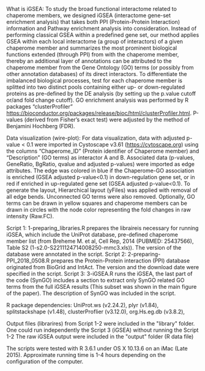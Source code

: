 What is iGSEA:
To study the broad functional interactome related to chaperome members, we designed iGSEA (interactome gene-set enrichment analysis) that takes both PPI (Protein-Protein Interaction) information and Pathway enrichment analysis into consideration. Instead of performing classical GSEA within a predefined gene set, our method applies GSEA within each local interactome (a group of interactors) of a given chaperome member and summarizes the most prominent biological functions extended (through PPI) from with the chaperome member, thereby an additional layer of annotations can be attributed to the chaperome member from the Gene Ontology (GO) terms (or possibly from other annotation databases) of its direct interactors. To differentiate the imbalanced biological processes, test for each chaperome member is splitted into two distinct pools containing either up- or down-regulated proteins as pre-defined by the DE analysis (by setting up the p.value cutoff or/and fold change cutoff). GO enrichment analysis was performed by R packages “clusterProfiler” https://bioconductor.org/packages/release/bioc/html/clusterProfiler.html. P-values (derived from Fisher’s exact test) were adjusted by the method of Benjamini Hochberg (FDR). 

Data visualization (wire-plot):
For data visualization, data with adjusted p-value < 0.1 were imported in Cystoscape v3.61 (https://cytoscape.org) using the columns “Chaperome_ID” (Protein identifier of Chaperome member) and “Description” (GO terms) as interactor A and B. Associated data (p-values, GeneRatio, BgRatio, qvalue and adjusted p-values) were imported as edge attributes. The edge was colored in blue if the Chaperome-GO association is enriched (GSEA adjusted p-value<0.1) in down-regulation gene set, or in red if enriched in up-regulated gene set (GSEA adjusted p-value<0.1). To generate the layout, Hierarchical layout (yFiles) was applied with removal of all edge bends. Unconnected GO terms were also removed.  Optionally, GO terms can be drawn in yellow squares and chaperome members can be drawn in circles with the node color representing the fold changes in raw intensity (Raw.FC). 

Script 1: 1-preparing_libraries.R prepares the libraireis necessary for running iGSEA, which include the UniProt database, pre-defined chaperome member list (from Breheme M. et al, Cell Rep, 2014 (PUBMED: 25437566), Table S2 (1-s2.0-S2211124714008250-mmc3.xls)). The version of the database were annotated in the script.
Script 2: 2-preparing-PPI_2018_0508.R prepares the Protein-Protein interaction (PPI) database originated from BioGrid and IntAct. The version and the download date were specified in the script.
Script 3: 3-iGSEA.R runs the iGSEA, the last part of the code (SynGO) includes a section to extract only SynGO related GO terms from the full iGSEA results (This subset was shown in the main figure of the paper). The description of SynGO was included in the script.

R package dependencies: UniProt.ws (v2.24.2), plyr (v1.84), splitstackshape (v1.48), clusterProflier (v3.12.0), org.Hs.eg.db (v3.8.2),

Output files (librarires) from Script 1-2 were included in the "library" folder. One could run independently the Script 3 (iGSEA) without running the Script 1-2
The raw iGSEA output were included in the "output" folder (R data file)

The scripts were tested with R 3.6.1 under OS X 10.13.6 on an iMac (Late 2015). Approximate running time is 1-4 hours depending on the configuration of the computer.

